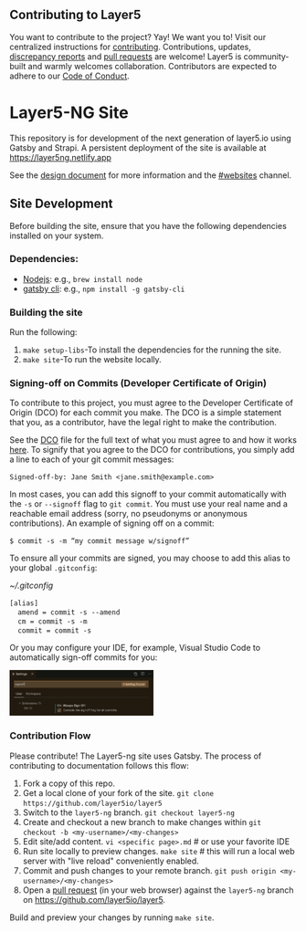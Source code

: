 ## Contributing to Layer5
You want to contribute to the project? Yay! We want you to! Visit our centralized instructions for [contributing](https://github.com/layer5io/meshery/blob/master/CONTRIBUTING.md#contributing). Contributions, updates, [discrepancy reports](/../../issues) and [pull requests](/../../pulls) are welcome! Layer5 is community-built and warmly welcomes collaboration. Contributors are expected to adhere to our [Code of Conduct](.CODE_OF_CONDUCT.md).

# Layer5-NG Site
This repository is for development of the next generation of layer5.io using Gatsby and Strapi. A persistent deployment of the site is available at https://layer5ng.netlify.app

See the [design document](https://docs.google.com/document/d/1rvUZy2_S1a2_14BAQIg6b9cMhUuu04kYzkOPDPaPptI/edit#) for more information and the [#websites](https://layer5io.slack.com/archives/C015QJKUMPU) channel.

## Site Development

Before building the site, ensure that you have the following dependencies installed on your system.

### Dependencies:

- [Nodejs](https://nodejs.org/en/): e.g., `brew install node`
- [gatsby cli](https://www.gatsbyjs.org/tutorial/part-zero/#using-the-gatsby-cli): e.g., `npm install -g gatsby-cli`

### Building the site

Run the following:

1. `make setup-libs`-To install the dependencies for the running the site.
1. `make site`-To run the website locally.


### <a name="commit-signing">Signing-off on Commits (Developer Certificate of Origin)</a>

To contribute to this project, you must agree to the Developer Certificate of
Origin (DCO) for each commit you make. The DCO is a simple statement that you,
as a contributor, have the legal right to make the contribution.

See the [DCO](https://developercertificate.org) file for the full text of what you must agree to
and how it works [here](https://github.com/probot/dco#how-it-works).
To signify that you agree to the DCO for contributions, you simply add a line to each of your
git commit messages:

```
Signed-off-by: Jane Smith <jane.smith@example.com>
```

In most cases, you can add this signoff to your commit automatically with the
`-s` or `--signoff` flag to `git commit`. You must use your real name and a reachable email
address (sorry, no pseudonyms or anonymous contributions). An example of signing off on a commit:
```
$ commit -s -m “my commit message w/signoff”
```

To ensure all your commits are signed, you may choose to add this alias to your global ```.gitconfig```:

*~/.gitconfig*
```
[alias]
  amend = commit -s --amend
  cm = commit -s -m
  commit = commit -s
```
Or you may configure your IDE, for example, Visual Studio Code to automatically sign-off commits for you:

<a href="./assets/images/git-signoff-vscode.png" ><img src="./assets/images/git-signoff-vscode.png" width="50%"><a>

### <a name="flow">Contribution Flow</a>
Please contribute! The Layer5-ng site uses Gatsby. The process of contributing to documentation follows this flow:

1. Fork a copy of this repo.
1. Get a local clone of your fork of the site.
`git clone https://github.com/layer5io/layer5`
1. Switch to the `layer5-ng` branch.
`git checkout layer5-ng`
1. Create and checkout a new branch to make changes within
`git checkout -b <my-username>/<my-changes>` 
1. Edit site/add content.
`vi <specific page>.md` # or use your favorite IDE
1. Run site locally to preview changes.
`make site` # this will run a local web server with "live reload" conveniently enabled.
1. Commit and push changes to your remote branch.
`git push origin <my-username>/<my-changes>`
1. Open a [pull request](../../pulls) (in your web browser) against the `layer5-ng` branch on https://github.com/layer5io/layer5.

Build and preview your changes by running `make site`.
